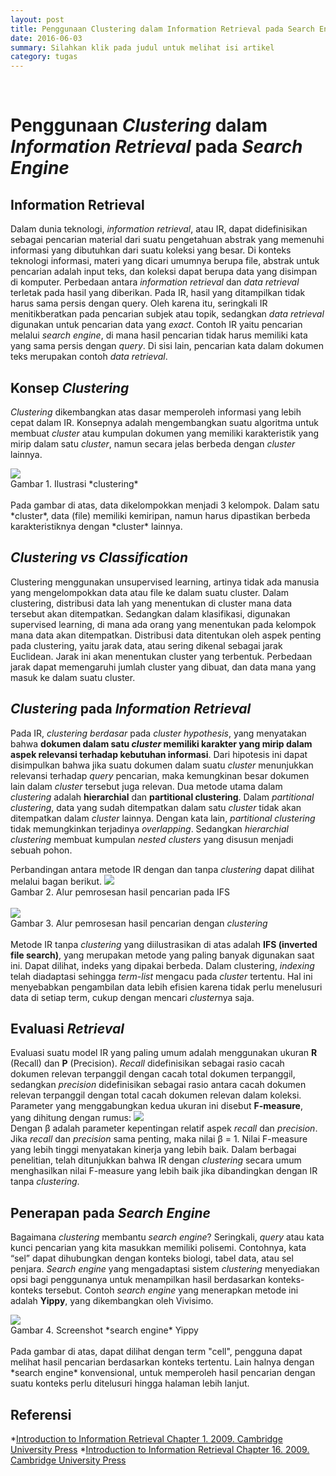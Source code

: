 ```yaml
---
layout: post
title: Penggunaan Clustering dalam Information Retrieval pada Search Engine
date: 2016-06-03
summary: Silahkan klik pada judul untuk melihat isi artikel
category: tugas
---
```


<br>

# Penggunaan *Clustering* dalam *Information Retrieval* pada *Search Engine*

## Information Retrieval
Dalam dunia teknologi, *information retrieval*, atau IR, dapat didefinisikan sebagai pencarian material dari 
suatu pengetahuan abstrak yang memenuhi informasi yang dibutuhkan dari suatu koleksi yang besar. Di konteks teknologi informasi, 
materi yang dicari umumnya berupa file, abstrak untuk pencarian adalah input teks, dan koleksi dapat berupa data yang disimpan 
di komputer. Perbedaan antara *information retrieval* dan *data retrieval* terletak pada hasil yang diberikan. 
Pada IR, hasil yang ditampilkan tidak harus sama persis dengan query. 
Oleh karena itu, seringkali IR menitikberatkan pada pencarian subjek atau topik, sedangkan *data retrieval* 
digunakan untuk pencarian data yang *exact*. Contoh IR yaitu pencarian melalui *search engine*, di mana hasil pencarian 
tidak harus memiliki kata yang sama persis dengan *query*. Di sisi lain, pencarian kata dalam dokumen teks merupakan contoh *data retrieval*.

## Konsep *Clustering*
*Clustering* dikembangkan atas dasar memperoleh informasi yang lebih cepat dalam IR. Konsepnya adalah mengembangkan suatu algoritma untuk 
membuat *cluster* atau kumpulan dokumen yang memiliki karakteristik yang mirip dalam satu *cluster*, namun secara jelas berbeda dengan 
*cluster* lainnya.

<img src = "http://i.imgur.com/BEZxTvq.png">
<br>
Gambar 1. Ilustrasi *clustering*
<br> <br>
Pada gambar di atas, data dikelompokkan menjadi 3 kelompok. Dalam satu *cluster*, data (file) memiliki kemiripan, namun harus dipastikan 
berbeda karakteristiknya dengan *cluster* lainnya.

## *Clustering vs Classification*
Clustering menggunakan unsupervised learning, artinya tidak ada manusia yang mengelompokkan data atau file ke dalam suatu cluster. 
Dalam clustering, distribusi data lah yang menentukan di cluster mana data tersebut akan ditempatkan. Sedangkan dalam klasifikasi, 
digunakan supervised learning, di mana ada orang yang menentukan pada kelompok mana data akan ditempatkan. 
Distribusi data ditentukan oleh aspek penting pada clustering, yaitu jarak data, atau sering dikenal sebagai jarak Euclidean. 
Jarak ini akan menentukan cluster yang terbentuk. Perbedaan jarak dapat memengaruhi jumlah cluster yang dibuat, dan data mana 
yang masuk ke dalam suatu cluster.

## *Clustering* pada *Information Retrieval*
Pada IR, *clustering berdasar* pada *cluster hypothesis*, yang menyatakan bahwa **dokumen dalam satu *cluster* memiliki karakter yang 
mirip dalam aspek relevansi terhadap kebutuhan informasi**. Dari hipotesis ini dapat disimpulkan bahwa jika suatu dokumen dalam suatu 
*cluster* menunjukkan relevansi terhadap *query* pencarian, maka kemungkinan besar dokumen lain dalam *cluster* tersebut juga relevan.
Dua metode utama dalam *clustering* adalah **hierarchial** dan **partitional clustering**. Dalam *partitional clustering*, data yang 
sudah ditempatkan dalam satu *cluster* tidak akan ditempatkan dalam *cluster* lainnya. Dengan kata lain, *partitional clustering* tidak 
memungkinkan terjadinya *overlapping*. Sedangkan *hierarchial clustering* membuat kumpulan *nested clusters* yang disusun menjadi sebuah pohon. 

Perbandingan antara metode IR dengan dan tanpa *clustering* dapat dilihat melalui bagan berikut.
<img src = "http://i.imgur.com/GC4lpGe.png">
<br>
Gambar 2. Alur pemrosesan hasil pencarian pada IFS
<br> <br>
<img src = "http://i.imgur.com/T86py42.png">
<br>
Gambar 3. Alur pemrosesan hasil pencarian dengan *clustering*
<br> <br>
Metode IR tanpa *clustering* yang diilustrasikan di atas adalah **IFS (inverted file search)**, yang merupakan metode yang paling banyak 
digunakan saat ini. Dapat dilihat, indeks yang dipakai berbeda. Dalam clustering, *indexing* telah diadaptasi sehingga *term-list* mengacu 
pada *cluster* tertentu. Hal ini menyebabkan pengambilan data lebih efisien karena tidak perlu menelusuri data di setiap term, cukup 
dengan mencari *cluster*nya saja.

## Evaluasi *Retrieval*
Evaluasi suatu model IR yang paling umum adalah menggunakan ukuran **R** (Recall) dan **P** (Precision). *Recall* didefinisikan sebagai 
rasio cacah dokumen relevan terpanggil dengan cacah total dokumen terpanggil, sedangkan *precision* didefinisikan sebagai rasio antara 
cacah dokumen relevan terpanggil dengan total cacah dokumen relevan dalam koleksi. Parameter yang menggabungkan kedua ukuran ini disebut 
**F-measure**, yang dihitung dengan rumus:
<img src = "http://i.imgur.com/9Wz0yc9.png">
<br>
Dengan β adalah parameter kepentingan relatif aspek *recall* dan *precision*. Jika *recall* dan *precision* sama penting, maka nilai β = 1.
Nilai F-measure yang lebih tinggi menyatakan kinerja yang lebih baik. Dalam berbagai penelitian, telah ditunjukkan bahwa IR dengan 
*clustering* secara umum menghasilkan nilai F-measure yang lebih baik jika dibandingkan dengan IR tanpa *clustering*.

## Penerapan pada *Search Engine*
Bagaimana *clustering* membantu *search engine*? Seringkali, *query* atau kata kunci pencarian yang kita masukkan memiliki polisemi. 
Contohnya, kata “sel” dapat dihubungkan dengan konteks biologi, tabel data, atau sel penjara. *Search engine* yang mengadaptasi sistem 
*clustering* menyediakan opsi bagi penggunanya untuk menampilkan hasil berdasarkan konteks-konteks tersebut. Contoh *search engine* yang menerapkan metode ini adalah **Yippy**, yang dikembangkan oleh Vivisimo.

<img src = "http://i.imgur.com/SzHh4T2.png">
<br>
Gambar 4. Screenshot *search engine* Yippy
<br> <br>
Pada gambar di atas, dapat dilihat dengan term "cell", pengguna dapat melihat hasil pencarian berdasarkan konteks tertentu. 
Lain halnya dengan *search engine* konvensional, untuk memperoleh hasil pencarian dengan suatu konteks perlu ditelusuri hingga halaman 
lebih lanjut.

## Referensi
*[Introduction to Information Retrieval Chapter 1. 2009. Cambridge University Press](http://nlp.stanford.edu/IR-book/pdf/01bool.pdf)
*[Introduction to Information Retrieval Chapter 16. 2009. Cambridge University Press](http://nlp.stanford.edu/IR-book/pdf/16flat.pdf)
